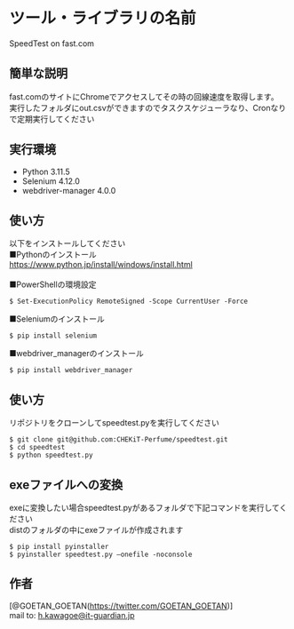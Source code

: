 # ツール・ライブラリの名前

SpeedTest on fast.com

## 簡単な説明

fast.comのサイトにChromeでアクセスしてその時の回線速度を取得します。<br>
実行したフォルダにout.csvができますのでタスクスケジューラなり、Cronなりで定期実行してください<br>

## 実行環境

- Python 3.11.5
- Selenium 4.12.0
- webdriver-manager 4.0.0

## 使い方

以下をインストールしてください<br>
■Pythonのインストール<br>
https://www.python.jp/install/windows/install.html<br><br>
■PowerShellの環境設定<br>
```
$ Set-ExecutionPolicy RemoteSigned -Scope CurrentUser -Force
```
■Seleniumのインストール<br>
```
$ pip install selenium
```
■webdriver_managerのインストール<br>
```
$ pip install webdriver_manager
```


## 使い方

リポジトリをクローンしてspeedtest.pyを実行してください

```
$ git clone git@github.com:CHEKiT-Perfume/speedtest.git
$ cd speedtest
$ python speedtest.py
```

## exeファイルへの変換

exeに変換したい場合speedtest.pyがあるフォルダで下記コマンドを実行してください<br>
distのフォルダの中にexeファイルが作成されます<br>

```
$ pip install pyinstaller
$ pyinstaller speedtest.py –onefile -noconsole
```

## 作者

[@GOETAN_GOETAN(https://twitter.com/GOETAN_GOETAN)]<br>
mail to: h.kawagoe@it-guardian.jp<br>

